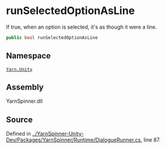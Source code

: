 # runSelectedOptionAsLine

If true, when an option is selected, it's as though it were a line.

```csharp
public bool runSelectedOptionAsLine
```

## Namespace

[`Yarn.Unity`](../)

## Assembly

YarnSpinner.dll

## Source

Defined in [../YarnSpinner-Unity-Dev/Packages/YarnSpinner/Runtime/DialogueRunner.cs](https://github.com/YarnSpinnerTool/YarnSpinner-Unity//blob/develop/Runtime/DialogueRunner.cs#L87), line 87.

